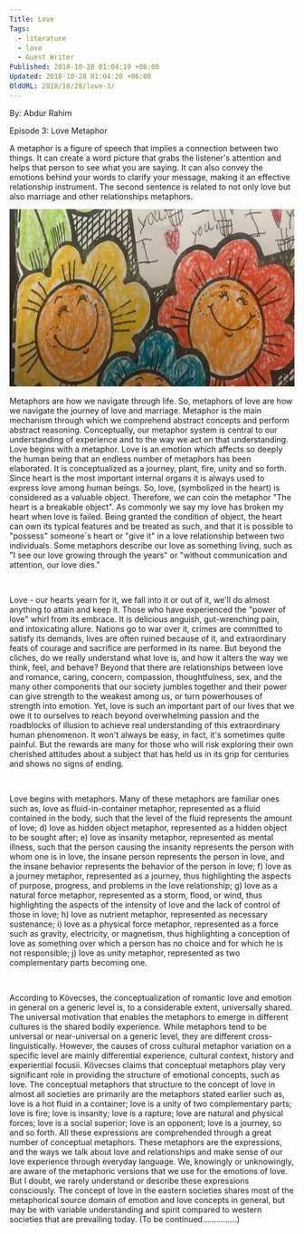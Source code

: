 ```yaml
---
Title: Love
Tags:
  - literature
  - love
  - Guest Writer
Published: 2018-10-28 01:04:19 +06:00
Updated: 2018-10-28 01:04:20 +06:00
OldURL: 2018/10/28/love-3/
---
```


By: Abdur Rahim

Episode 3: Love Metaphor

A metaphor is a figure of speech that implies a connection between two things. It can create a word picture that grabs the listener's attention and helps that person to see what you are saying. It can also convey the emotions behind your words to clarify your message, making it an effective relationship instrument. The second sentence is related to not only love but also marriage and other relationships metaphors.

<a href="https://enblog.muktomona.com/2018/10/28/love-3/love-3-pic/" rel="attachment wp-att-9944"><img class="aligncenter size-large wp-image-9944" src="https://raw.githubusercontent.com/think-mm/enblog-static/web/wp-uploads/2018/10/Love-3-pic-1024x479.jpg" alt="" width="669" height="313" /></a>

Metaphors are how we navigate through life. So, metaphors of love are how we navigate the journey of love and marriage. Metaphor is the main mechanism through which we comprehend abstract concepts and perform abstract reasoning. Conceptually, our metaphor system is central to our understanding of experience and to the way we act on that understanding. Love begins with a metaphor. Love is an emotion which affects so deeply the human being that an endless number of metaphors has been elaborated. It is conceptualized as a journey, plant, fire, unity and so forth. Since heart is the most important internal organs it is always used to express love among human beings. So, love, (symbolized in the heart) is considered as a valuable object. Therefore, we can coin the metaphor "The heart is a breakable object". As commonly we say my love has broken my heart when love is failed. Being granted the condition of object, the heart can own its typical features and be treated as such, and that it is possible to "possess" someone´s heart or "give it" in a love relationship between two individuals. Some metaphors describe our love as something living, such as "I see our love growing through the years" or "without communication and attention, our love dies."

&nbsp;

Love - our hearts yearn for it, we fall into it or out of it, we'll do almost anything to attain and keep it. Those who have experienced the "power of love" whirl from its embrace. It is delicious anguish, gut-wrenching pain, and intoxicating allure. Nations go to war over it, crimes are committed to satisfy its demands, lives are often ruined because of it, and extraordinary feats of courage and sacrifice are performed in its name. But beyond the cliches, do we really understand what love is, and how it alters the way we think, feel, and behave? Beyond that there are relationships between love and romance, caring, concern, compassion, thoughtfulness, sex, and the many other components that our society jumbles together and their power can give strength to the weakest among us, or turn powerhouses of strength into emotion. Yet, love is such an important part of our lives that we owe it to ourselves to reach beyond overwhelming passion and the roadblocks of illusion to achieve real understanding of this extraordinary human phenomenon. It won't always be easy, in fact, it's sometimes quite painful. But the rewards are many for those who will risk exploring their own cherished attitudes about a subject that has held us in its grip for centuries and shows no signs of ending.

&nbsp;

Love begins with metaphors. Many of these metaphors are familiar ones such as, love as fluid-in-container metaphor, represented as a fluid contained in the body, such that the level of the fluid represents the amount of love; d) love as hidden object metaphor, represented as a hidden object to be sought after; e) love as insanity metaphor, represented as mental illness, such that the person causing the insanity represents the person with whom one is in love, the insane person represents the person in love, and the insane behavior represents the behavior of the person in love; f) love as a journey metaphor, represented as a journey, thus highlighting the aspects of purpose, progress, and problems in the love relationship; g) love as a natural force metaphor, represented as a storm, flood, or wind, thus highlighting the aspects of the intensity of love and the lack of control of those in love; h) love as nutrient metaphor, represented as necessary sustenance; i) love as a physical force metaphor, represented as a force such as gravity, electricity, or magnetism, thus highlighting a conception of love as something over which a person has no choice and for which he is not responsible; j) love as unity metaphor, represented as two complementary parts becoming one.

&nbsp;

According to Kövecses, the conceptualization of romantic love and emotion in general on a generic level is, to a considerable extent, universally shared. The universal motivation that enables the metaphors to emerge in different cultures is the shared bodily experience. While metaphors tend to be universal or near-universal on a generic level, they are different cross-linguistically. However, the causes of cross cultural metaphor variation on a specific level are mainly differential experience, cultural context, history and experiential focusii. Kövecses claims that conceptual metaphors play very significant role in providing the structure of emotional concepts, such as love. The conceptual metaphors that structure to the concept of love in almost all societies are primarily are the metaphors stated earlier such as, love is a hot fluid in a container; love is a unity of two complementary parts; love is fire; love is insanity; love is a rapture; love are natural and physical forces; love is a social superior; love is an opponent; love is a journey, so and so forth. All these expressions are comprehended through a great number of conceptual metaphors. These metaphors are the expressions, and the ways we talk about love and relationships and make sense of our love experience through everyday language. We, knowingly or unknowingly, are aware of the metaphoric versions that we use for the emotions of love. But I doubt, we rarely understand or describe these expressions consciously. The concept of love in the eastern societies shares most of the metaphorical source domain of emotion and love concepts in general, but may be with variable understanding and spirit compared to western societies that are prevailing today. (To be continued...............)

&nbsp;

&nbsp;
